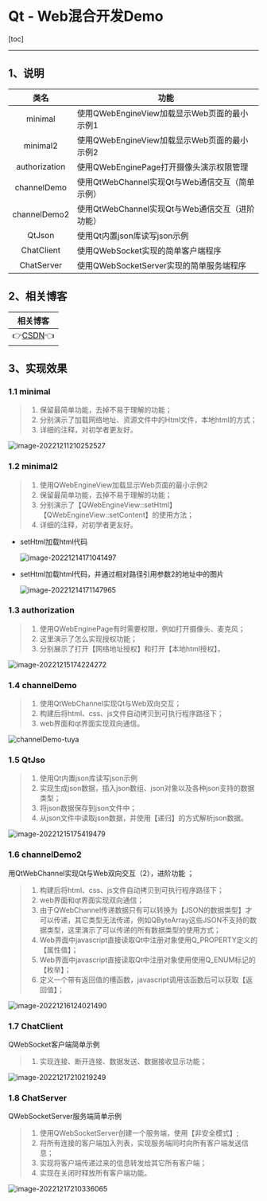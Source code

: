 # Qt - Web混合开发Demo

[toc]

---

## 1、说明

|     类名      | 功能                                            |
| :-----------: | ----------------------------------------------- |
|    minimal    | 使用QWebEngineView加载显示Web页面的最小示例1    |
|   minimal2    | 使用QWebEngineView加载显示Web页面的最小示例2    |
| authorization | 使用QWebEnginePage打开摄像头演示权限管理        |
|  channelDemo  | 使用QtWebChannel实现Qt与Web通信交互（简单示例） |
| channelDemo2  | 使用QtWebChannel实现Qt与Web通信交互（进阶功能） |
|    QtJson     | 使用Qt内置json库读写json示例                    |
|  ChatClient   | 使用QWebSocket实现的简单客户端程序              |
|  ChatServer   | 使用QWebSocketServer实现的简单服务端程序        |

 


## 2、相关博客

|                           相关博客                           |
| :----------------------------------------------------------: |
| 👉[CSDN](https://blog.csdn.net/qq_43627907/category_12140943.html)👈 |




## 3、实现效果

### 1.1 minimal

> 1. 保留最简单功能，去掉不易于理解的功能；                 
> 2. 分别演示了加载网络地址、资源文件中的Html文件，本地html的方式； 
> 3. 详细的注释，对初学者更友好。                      

![image-20221211210252527](Web.assets/image-20221211210252527.png)



### 1.2 minimal2

> 1. 使用QWebEngineView加载显示Web页面的最小示例2
> 2. 保留最简单功能，去掉不易于理解的功能；                                             
> 3. 分别演示了【QWebEngineView::setHtml】【QWebEngineView::setContent】的使用方法；
> 4. 详细的注释，对初学者更友好。                                                  

* setHtml加载html代码

  ![image-20221214171041497](Web.assets/image-20221214171041497.png)

* setHtml加载html代码，并通过相对路径引用参数2的地址中的图片

  ![image-20221214171147965](Web.assets/image-20221214171147965.png)



### 1.3 authorization

> 1. 使用QWebEnginePage有时需要权限，例如打开摄像头、麦克风；
> 2. 这里演示了怎么实现授权功能；                     
> 3. 分别展示了打开【网络地址授权】和打开【本地html授权】。          

![image-20221215174224272](Web.assets/image-20221215174224272.png)



### 1.4 channelDemo

> 1. 使用QtWebChannel实现Qt与Web双向交互；       
> 2. 构建后将html、css、js文件自动拷贝到可执行程序路径下；
> 3. web界面和qt界面实现双向通信。             

![channelDemo-tuya](Web.assets/channelDemo-tuya.gif)



### 1.5 QtJso

> 1. 使用Qt内置json库读写json示例                             
> 2. 实现生成json数据，插入json数组、json对象以及各种json支持的数据类型；
> 3. 将json数据保存到json文件中；                        
> 4. 从json文件中读取json数据，并使用【递归】的方式解析json数据。      

![image-20221215175419479](Web.assets/image-20221215175419479.png)



### 1.6 channelDemo2

用QtWebChannel实现Qt与Web双向交互（2），进阶功能 ；

> 1. 
>    构建后将html、css、js文件自动拷贝到可执行程序路径下；                 
> 2. web界面和qt界面实现双向通信；                               
> 3. 由于QWebChannel传递数据只有可以转换为【JSON的数据类型】才可以传递，其它类型无法传递，例如QByteArray这些JSON不支持的数据类型，这里演示了可以传递的所有数据类型的使用方式；                         
> 4. Web界面中javascript直接读取Qt中注册对象使用Q_PROPERTY定义的【属性值】；
> 5. Web界面中javascript直接读取Qt中注册对象使用使用Q_ENUM标记的【枚举】；   
> 6. 定义一个带有返回值的槽函数，javascript调用该函数后可以获取【返回值】；        

![image-20221216124021490](Web.assets/image-20221216124021490.png)



### 1.7 ChatClient

QWebSocket客户端简单示例   

> 1. 
>    实现连接、断开连接、数据发送、数据接收显示功能；

![image-20221217210219249](Web.assets/image-20221217210219249.png)



### 1.8 ChatServer

QWebSocketServer服务端简单示例

> 1. 使用QWebSocketServer创建一个服务端，使用【非安全模式】;  
> 2. 将所有连接的客户端加入列表，实现服务端同时向所有客户端发送信息；      
> 3. 实现将客户端传递过来的信息转发给其它所有客户端；              
> 4. 实现在关闭时释放所有客户端功能。                      

![image-20221217210336065](Web.assets/image-20221217210336065.png)
